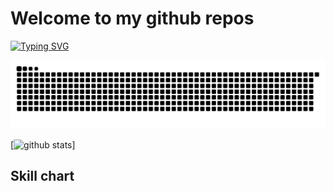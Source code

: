 # Welcome to my github repos

[![Typing SVG](https://readme-typing-svg.demolab.com?font=Roboto&pause=1000&color=800080&width=435&lines=Hi%2C+I'm+Haopeng;Full+Stack+Developer;Always+learning+new+things;UPC+Student)](https://git.io/typing-svg)


<picture>
  <source media="(prefers-color-scheme: dark)" srcset="https://raw.githubusercontent.com/Haopeng138/Haopeng138/output/github-contribution-grid-snake-dark.svg">
  <source media="(prefers-color-scheme: light)" srcset="https://raw.githubusercontent.com/Haopeng138/Haopeng138/output/github-contribution-grid-snake.svg">
  <img alt="github contribution grid snake animation" src="https://raw.githubusercontent.com/Haopeng138/Haopeng138/output/github-contribution-grid-snake.svg">
</picture>

[![github stats](https://github-readme-stats.vercel.app/api?username=haopeng138&show_icons=true&theme=jolly)]

## Skill chart

<img src="https://cr-skills-chart-widget.azurewebsites.net/api/api?username=haopeng138" alt="" >
